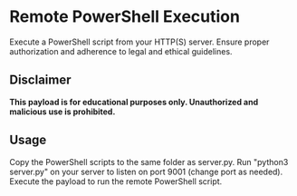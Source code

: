 # Remote PowerShell Execution

Execute a PowerShell script from your HTTP(S) server.
Ensure proper authorization and adherence to legal and ethical guidelines.

## Disclaimer

**This payload is for educational purposes only. Unauthorized and malicious use is prohibited.**

## Usage
Copy the PowerShell scripts to the same folder as server.py.
Run "python3 server.py" on your server to listen on port 9001 (change port as needed).
Execute the payload to run the remote PowerShell script.
